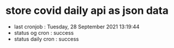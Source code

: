 # store covid daily api as json data

- last cronjob : Tuesday, 28 September 2021 13:19:44
- status og cron : success
- status daily cron : success
      
      